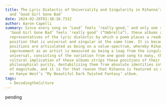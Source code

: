```yaml
---
title: The Lyric Dialectic of Universality and Singularity in Rihanna’s ‘Loud’
  and ‘Good Girl Gone Bad’
date: 2024-02-28T01:38:10.731Z
author: Aaron Capelli
summary: Since every song on ‘Loud’ feels ‘really good,’ and only one song on
  ‘Good Girl Gone Bad’ feels ‘really good’ (“Umbrella”), these albums are
  representatives of the lyric dialectic by which a poem places a reader in a
  position that is universal and singular at the same time. It is because these
  positions are articulated as being on a value-spectrum, whereby Rihanna’s
  improvement as an artist is measured as being a leap from the singular to the
  universal, consisting of the variation from one good song to many, that the
  cultural implication of these albums strips these positions of their
  philosophical purity, destabilizing them from absolute identities into powers
  of magnitude, and it is for that reason that Rihanna is featured so centrally
  on Kanye West’s ‘My Beautiful Dark Twisted Fantasy’ album.
tags:
  - DecodingtheCulture
---
```

pending

